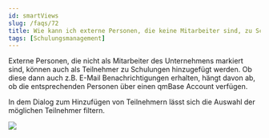 ```yaml
---
id: smartViews
slug: /faqs/72
title: Wie kann ich externe Personen, die keine Mitarbeiter sind, zu Schulungen einladen
tags: [Schulungsmanagement]
---
```

Externe Personen, die nicht als Mitarbeiter des Unternehmens markiert sind, können auch als Teilnehmer zu Schulungen hinzugefügt werden. Ob diese dann auch z.B. E-Mail Benachrichtigungen erhalten, hängt davon ab, ob die entsprechenden Personen über einen qmBase Account verfügen.

In dem Dialog zum Hinzufügen von Teilnehmern lässt sich die Auswahl der möglichen Teilnehmer filtern.

![](https://caqadmin.blob.core.windows.net/faqs/72-images/mceclip0.png)